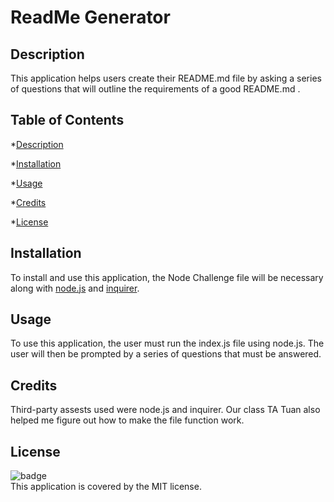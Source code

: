  
  <h1>ReadMe Generator</h1>

  ## Description
  This application helps users create their README.md file by asking a series of questions that will outline the requirements of a good README.md .

  ## Table of Contents
  *[Description](#description)

  *[Installation](#installation)

  *[Usage](#usage)

  *[Credits](#credit)
  
  *[License](#license)

  ## Installation
  To install and use this application, the Node Challenge file will be necessary along with [node.js](https://nodejs.org/en/) and [inquirer](https://www.npmjs.com/package/inquirer).

  ## Usage
  To use this application, the user must run the index.js file using node.js. The user will then be prompted by a series of questions that must be answered.

  ## Credits
  Third-party assests used were node.js and inquirer. Our class TA Tuan also helped me figure out how to make the file function work.

  ## License
  ![badge](https://img.shields.io/badge/license-MIT-blue) <br />
  This application is covered by the MIT license.


